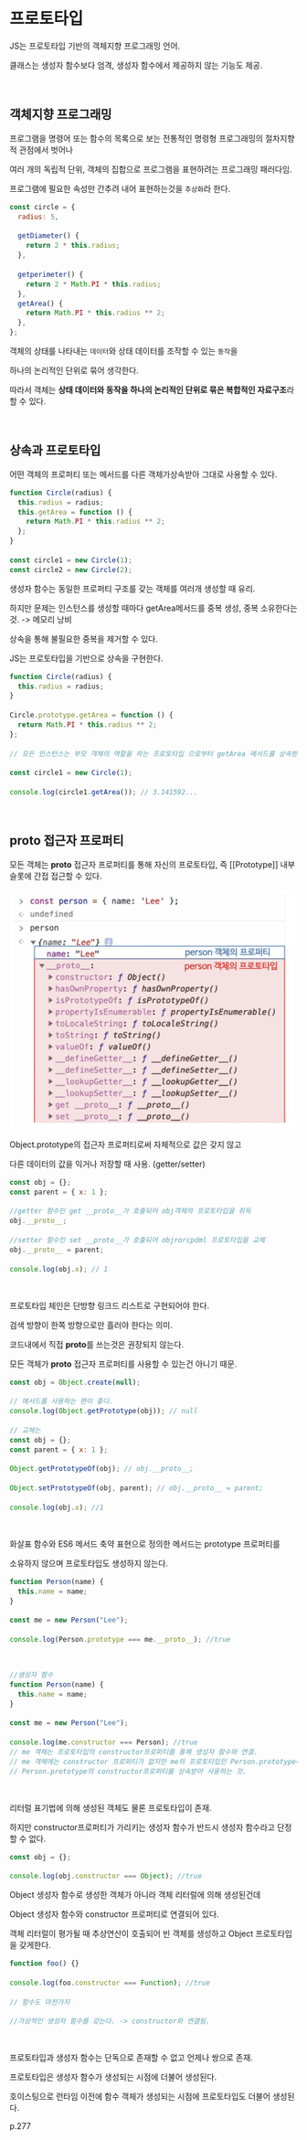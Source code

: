# 프로토타입

JS는 프로토타입 기반의 객체지향 프로그래밍 언어.

클래스는 생성자 함수보다 엄격, 생성자 함수에서 제공하지 않는 기능도 제공.

<br>

## 객체지향 프로그래밍

프로그램을 명령어 또는 함수의 목록으로 보는 전통적인 명령형 프로그래밍의 절차지향적 관점에서 벗어나

여러 개의 독립적 단위, 객체의 집합으로 프로그램을 표현하려는 프로그래밍 패러다임.

프로그램에 필요한 속성만 간추려 내어 표현하는것을 `추상화`라 한다.

```js
const circle = {
  radius: 5,

  getDiameter() {
    return 2 * this.radius;
  },

  getperimeter() {
    return 2 * Math.PI * this.radius;
  },
  getArea() {
    return Math.PI * this.radius ** 2;
  },
};
```

객체의 상태를 나타내는 `데이터`와 상태 데이터를 조작할 수 있는 `동작`을

하나의 논리적인 단위로 묶어 생각한다.

따라서 객체는 **상태 데이터와 동작을 하나의 논리적인 단위로 묶은 복합적인 자료구조**라 할 수 있다.

<br>

## 상속과 프로토타입

어떤 객체의 프로퍼티 또는 메서드를 다른 객체가상속받아 그대로 사용할 수 있다.

```js
function Circle(radius) {
  this.radius = radius;
  this.getArea = function () {
    return Math.PI * this.radius ** 2;
  };
}

const circle1 = new Circle(1);
const circle2 = new Circle(2);
```

생성자 함수는 동일한 프로퍼티 구조를 갖는 객체를 여러개 생성할 때 유리.

하지만 문제는 인스턴스를 생성할 때마다 getArea메서드를 중복 생성, 중복 소유한다는 것. -> 메모리 낭비

상속을 통해 불필요한 중복을 제거할 수 있다.

JS는 프로토타입을 기반으로 상속을 구현한다.

```js
function Circle(radius) {
  this.radius = radius;
}

Circle.prototype.getArea = function () {
  return Math.PI * this.radius ** 2;
};

// 모든 인스턴스는 부모 객체의 역할을 하는 프로토타입 으로부터 getArea 메서드를 상속받는다.

const circle1 = new Circle(1);

console.log(circle1.getArea()); // 3.141592...
```

<br>

## **proto** 접근자 프로퍼티

모든 객체는 **proto** 접근자 프로퍼티를 통해 자신의 프로토타입, 즉 [[Prototype]] 내부 슬롯에 간접 접근할 수 있다.

<img src="../../image/deepdive/프로토타입.png" alt="prototype" width="500">

Object.prototype의 접근자 프로퍼티로써 자체적으로 값은 갖지 않고

다른 데이터의 값을 익거나 저장할 때 사용. (getter/setter)

```js
const obj = {};
const parent = { x: 1 };

//getter 함수인 get __proto__가 호출되어 obj객체의 프로토타입을 취득
obj.__proto__;

//setter 함수인 set __proto__가 호출되어 objrorcpdml 프로토타입을 교체
obj.__proto__ = parent;

console.log(obj.x); // 1
```

<br>

프로토타입 체인은 단방향 링크드 리스트로 구현되어야 한다.

검색 방향이 한쪽 방향으로만 흘러야 한다는 의미.

코드내에서 직접 **proto**를 쓰는것은 권장되지 않는다.

모든 객체가 **proto** 접근자 프로퍼티를 사용할 수 있는건 아니기 때문.

```js
const obj = Object.create(null);

// 메서드를 사용하는 편이 좋다.
console.log(Object.getPrototype(obj)); // null

// 교체는
const obj = {};
const parent = { x: 1 };

Object.getPrototypeOf(obj); // obj.__proto__;

Object.setPrototypeOf(obj, parent); // obj.__proto__ = parent;

console.log(obj.x); //1
```

<br>

화살표 함수와 ES6 메서드 축약 표현으로 정의한 메서드는 prototype 프로퍼티를

소유하지 않으며 프로토타입도 생성하지 않는다.

```js
function Person(name) {
  this.name = name;
}

const me = new Person("Lee");

console.log(Person.prototype === me.__proto__); //true
```

<br>

```js
//생성자 함수
function Person(name) {
  this.name = name;
}

const me = new Person("Lee");

console.log(me.constructor === Person); //true
// me 객체는 프로토타입의 constructor프로퍼티를 통해 생성자 함수와 연결.
// me 객체에는 constructor 프로퍼티가 없지만 me의 프로토타입인 Person.prototype에는 있다.
// Person.prototype의 constructor프로퍼티를 상속받아 사용하는 것.
```

<br>

리터럴 표기법에 의해 생성된 객체도 물론 프로토타입이 존재.

하지만 constructor프로퍼티가 가리키는 생성자 함수가 반드시 생성자 함수라고 단정할 수 없다.

```js
const obj = {};

console.log(obj.constructor === Object); //true
```

Object 생성자 함수로 생성한 객체가 아니라 객체 리터럴에 의해 생성된건데

Object 생성자 함수와 constructor 프로퍼티로 연결되어 있다.

객체 리터럴이 평가될 때 추상연산이 호출되어 빈 객체를 생성하고 Object 프로토타입을 갖게한다.

```js
function foo() {}

console.log(foo.constructor === Function); //true

// 함수도 마찬가지

//가상적인 생성자 함수를 갖는다. -> constructor와 연결됨.
```

<br>

프로토타입과 생성자 함수는 단독으로 존재할 수 없고 언제나 쌍으로 존재.

프로토타입은 생성자 함수가 생성되는 시점에 더불어 생성된다.

호이스팅으로 런타임 이전에 함수 객체가 생성되는 시점에 프로토타입도 더불어 생성된다.

p.277
